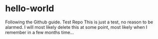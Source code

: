 # hello-world
Following the Github guide. Test Repo
This is just a test, no reason to be alarmed. I will most likely delete this at some point, most likely when I remember in a few months time...
